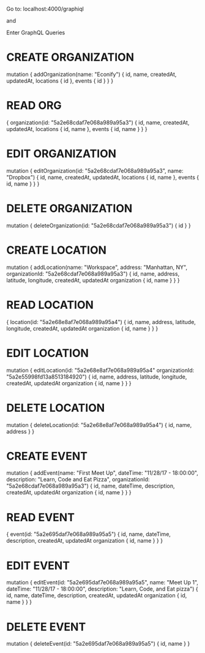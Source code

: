 Go to: localhost:4000/graphiql

and

Enter GraphQL Queries

# CREATE ORGANIZATION
mutation {
 	addOrganization(name: "Econify") {
    id,
		name,
    createdAt,
    updatedAt,
    locations {
      id
    },
    events {
      id
    } 
  }
}

# READ ORG
{
  organization(id: "5a2e68cdaf7e068a989a95a3") {
    id,
    name,
    createdAt,
    updatedAt,
    locations {
      id,
      name
    },
    events {
      id,
      name
    }
  }
}

# EDIT ORGANIZATION
mutation {
 	editOrganization(id: "5a2e68cdaf7e068a989a95a3", name: "Dropbox") {
    id,
    name,
    createdAt,
    updatedAt,
    locations {
      id,
      name
    },
    events {
      id,
      name
    }
  }
}

# DELETE ORGANIZATION
mutation {
 	deleteOrganization(id: "5a2e68cdaf7e068a989a95a3") {
    id
  }
}

# CREATE LOCATION
mutation {
 	addLocation(name: "Workspace", address: "Manhattan, NY", organizationId: "5a2e68cdaf7e068a989a95a3") {
    id,
		name,
    address,
    latitude,
    longitude,
    createdAt,
    updatedAt
    organization {
      id,
      name
    }
  }
}

# READ LOCATION
{
  location(id: "5a2e68e8af7e068a989a95a4") {
    id,
		name,
    address,
    latitude,
    longitude,
    createdAt,
    updatedAt
    organization {
      id,
      name
    }
  }
}

# EDIT LOCATION
mutation {
  editLocation(id: "5a2e68e8af7e068a989a95a4" organizationId: "5a2e55998fd13a8513184920") {
    id,
		name,
    address,
    latitude,
    longitude,
    createdAt,
    updatedAt
    organization {
      id,
      name
    }
  }
}


# DELETE LOCATION 
mutation {
 	deleteLocation(id: "5a2e68e8af7e068a989a95a4") {
    id,
		name,
    address
  }
}


# CREATE EVENT
mutation {
 	addEvent(name: "First Meet Up", dateTime: "11/28/17 - 18:00:00", description: "Learn, Code and Eat Pizza", organizationId: "5a2e68cdaf7e068a989a95a3") {
    id,
		name,
    dateTime,
		description,
    createdAt,
    updatedAt
    organization {
      id,
      name
    }
  }
}

# READ EVENT
{
  event(id: "5a2e695daf7e068a989a95a5") {
     id,
     name,
     dateTime,
     description,
     createdAt,
     updatedAt
     organization {
       id,
       name
     }
  }
}

# EDIT EVENT
mutation {
  editEvent(id: "5a2e695daf7e068a989a95a5", name: "Meet Up 1", dateTime: "11/28/17 - 18:00:00", description: "Learn, Code, and Eat pizza") {
    id,
     name,
     dateTime,
     description,
     createdAt,
     updatedAt
     organization {
       id,
       name
     }
  }
}


# DELETE EVENT 
mutation {
 	deleteEvent(id: "5a2e695daf7e068a989a95a5") {
    id,
		name
  }
}